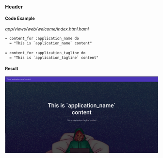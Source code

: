### Header

#### Code Example

*app/views/web/welcome/index.html.haml*

```haml
= content_for :application_name do
  = "This is `application_name` content"

= content_for :application_tagline do
  = "This is `application_tagline` content"
```

#### Result

![header-example](https://raw.githubusercontent.com/ulmic/tramway-dev/develop/tramway-landing/docs/header/example.png)
